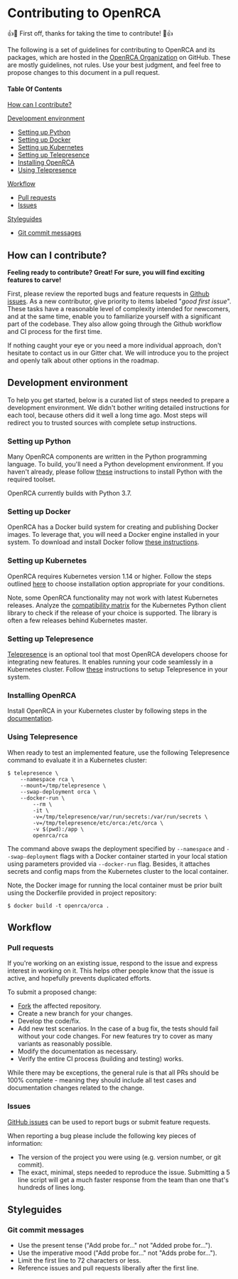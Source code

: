 # Contributing to OpenRCA

:+1::tada: First off, thanks for taking the time to contribute! :tada::+1:

The following is a set of guidelines for contributing to OpenRCA and its packages, which are hosted in the [OpenRCA Organization](https://github.com/openrca) on GitHub. These are mostly guidelines, not rules. Use your best judgment, and feel free to propose changes to this document in a pull request.

#### Table Of Contents

[How can I contribute?](#how-can-i-contribute)

[Development environment](#development-environment)
  * [Setting up Python](#setting-up-python)
  * [Setting up Docker](#setting-up-docker)
  * [Setting up Kubernetes](#setting-up-kubernetes)
  * [Setting up Telepresence](#setting-up-telepresence)
  * [Installing OpenRCA](#installing-openrca)
  * [Using Telepresence](#using-telepresence)

[Workflow](#workflow)
  * [Pull requests](#pull-requests)
  * [Issues](#pull-requests)

[Styleguides](#styleguides)
  * [Git commit messages](#git-commit-messages)


## How can I contribute?

**Feeling ready to contribute? Great! For sure, you will find exciting features to carve!**

First, please review the reported bugs and feature requests in
[Github issues](https://github.com/openrca/orca/issues). As a new contributor, give priority to
items labeled "*good first issue*". These tasks have a reasonable level of complexity intended for
newcomers, and at the same time, enable you to familiarize yourself with a significant part of the
codebase. They also allow going through the Github workflow and CI process for the first time.

If nothing caught your eye or you need a more individual approach, don't hesitate to contact us in
our Gitter chat. We will introduce you to the project and openly talk about other options in the
roadmap.

## Development environment

To help you get started, below is a curated list of steps needed to prepare a development
environment. We didn't bother writing detailed instructions for each tool, because others did it
well a long time ago. Most steps will redirect you to trusted sources with complete setup
instructions.

### Setting up Python

Many OpenRCA components are written in the Python programming language. To build, you'll need a
Python development environment. If you haven't already, please follow
[these](https://docs.python.org/3/using/index.html) instructions to install Python with the required
toolset.

OpenRCA currently builds with Python 3.7.

### Setting up Docker

OpenRCA has a Docker build system for creating and publishing Docker images. To leverage that, you
will need a Docker engine installed in your system. To download and install Docker follow
[these instructions](https://docs.docker.com/install/).

### Setting up Kubernetes

OpenRCA requires Kubernetes version 1.14 or higher. Follow the steps outlined
[here](https://kubernetes.io/docs/setup/) to choose installation option appropriate for your
conditions.

Note, some OpenRCA functionality may not work with latest Kubernetes releases. Analyze the
[compatibility matrix](https://github.com/kubernetes-client/python#compatibility-matrix) for
the Kubernetes Python client library to check if the release of your choice is supported. The
library is often a few releases behind Kubernetes master.

### Setting up Telepresence

[Telepresence](https://www.telepresence.io) is an optional tool that most OpenRCA developers choose
for integrating new features. It enables running your code seamlessly in a Kubernetes cluster.
Follow [these](https://www.telepresence.io/reference/install) instructions to setup Telepresence in
your system.

### Installing OpenRCA

Install OpenRCA in your Kubernetes cluster by following steps in the
[documentation](https://openrca.io/docs/).

### Using Telepresence

When ready to test an implemented feature, use the following Telepresence command to evaluate it in
a Kubernetes cluster:

```
$ telepresence \
    --namespace rca \
    --mount=/tmp/telepresence \
    --swap-deployment orca \
    --docker-run \
        --rm \
        -it \
        -v=/tmp/telepresence/var/run/secrets:/var/run/secrets \
        -v=/tmp/telepresence/etc/orca:/etc/orca \
        -v $(pwd):/app \
        openrca/rca
```

The command above swaps the deployment specified by `--namespace` and `--swap-deployment` flags with
a Docker container started in your local station using parameters provided via `--docker-run` flag.
Besides, it attaches secrets and config maps from the Kubernetes cluster to the local container.

Note, the Docker image for running the local container must be prior built using the Dockerfile
provided in project repository:

```
$ docker build -t openrca/orca .
```

## Workflow

### Pull requests

If you're working on an existing issue, respond to the issue and express interest in working on it.
This helps other people know that the issue is active, and hopefully prevents duplicated efforts.

To submit a proposed change:

- [Fork](https://help.github.com/en/github/getting-started-with-github/fork-a-repo) the affected
  repository.
- Create a new branch for your changes.
- Develop the code/fix.
- Add new test scenarios. In the case of a bug fix, the tests should fail without your code changes.
  For new features try to cover as many variants as reasonably possible.
- Modify the documentation as necessary.
- Verify the entire CI process (building and testing) works.

While there may be exceptions, the general rule is that all PRs should be 100% complete - meaning
they should include all test cases and documentation changes related to the change.

### Issues

[GitHub issues](https://github.com/openrca/orca/issues/new) can be used to report bugs or
submit feature requests.

When reporting a bug please include the following key pieces of information:

- The version of the project you were using (e.g. version number, or git commit).
- The exact, minimal, steps needed to reproduce the issue. Submitting a 5 line script will get
  a much faster response from the team than one that's hundreds of lines long.

## Styleguides

### Git commit messages

* Use the present tense ("Add probe for..." not "Added probe for...").
* Use the imperative mood ("Add probe for..." not "Adds probe for...").
* Limit the first line to 72 characters or less.
* Reference issues and pull requests liberally after the first line.
